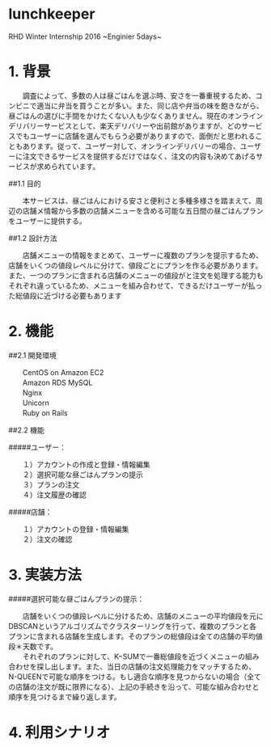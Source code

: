 # lunchkeeper
RHD Winter Internship 2016 ~Enginier 5days~

# 1. 背景

　　調査によって、多数の人は昼ごはんを選ぶ時、安さを一番重視するため、コンビニで適当に弁当を買うことが多い。また、同じ店や弁当の味を飽きながら、昼ごはんの選びに手間をかけたくない人も少なくありません。現在のオンラインデリバリーサービスとして、楽天デリバリーや出前館がありますが、どのサービスでもユーザーに店舗を選んでもらう必要がありますので、面倒だと思われることもあります。従って、ユーザー対して、オンラインデリバリーの場合、ユーザーに注文できるサービスを提供するだけではなく、注文の内容も決めてあげるサービスが求められています。

##1.1 目的

　　本サービスは、昼ごはんにおける安さと便利さと多種多様さを踏まえて、周辺の店舗メ情報から多数の店舗メニューを含める可能な五日間の昼ごはんプランをユーザーに提供する。

##1.2 設計方法

　　店舗メニューの情報をまとめて、ユーザーに複数のプランを提示するため、店舗をいくつの値段レベルに分けて、値段ごとにプランを作る必要があります。また、一つのプランに含まれる店舗のメニューの値段がと注文を処理する能力もそれぞれ違っているため、メニューを組み合わせて、できるだけユーザーが払った総値段に近づける必要もあります


# 2. 機能

##2.1 開発環境

　　CentOS on Amazon EC2<br /> 
　　Amazon RDS MySQL<br /> 
　　Nginx<br /> 
　　Unicorn<br /> 
　　Ruby on Rails

##2.2 機能

#####ユーザー：

　　１）アカウントの作成と登録・情報編集<br /> 
　　２）選択可能な昼ごはんプランの提示<br /> 
　　３）プランの注文<br /> 
　　４）注文履歴の確認<br /> 

#####店舗：

　　１）アカウントの登録・情報編集<br /> 
　　２）注文の確認

# 3. 実装方法

#####選択可能な昼ごはんプランの提示：

　　店舗をいくつの値段レベルに分けるため、店舗のメニューの平均値段を元にDBSCANというアルゴリズムでクラスターリングを行って、複数のプランと各プランに含まれる店舗を生成します。そのプランの総値段は全ての店舗の平均値段＊天数です。<br /> 
　　それぞれのプランに対して、K−SUMで一番総値段を近づくメニューの組み合わせを探し出します。また、当日の店舗の注文処理能力をマッチするため、N-QUEENで可能な順序をつける。もし適合な順序を見つからないの場合（全ての店舗の注文が既に限界になる）、上記の手続きを沿って、可能な組み合わせと順序を見つけるまで繰り返します。
　　
# 4. 利用シナリオ 
